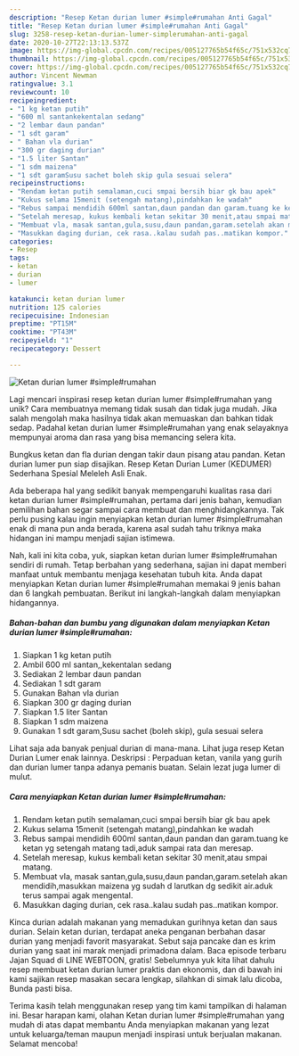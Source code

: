 ```yaml
---
description: "Resep Ketan durian lumer #simple#rumahan Anti Gagal"
title: "Resep Ketan durian lumer #simple#rumahan Anti Gagal"
slug: 3258-resep-ketan-durian-lumer-simplerumahan-anti-gagal
date: 2020-10-27T22:13:13.537Z
image: https://img-global.cpcdn.com/recipes/005127765b54f65c/751x532cq70/ketan-durian-lumer-simplerumahan-foto-resep-utama.jpg
thumbnail: https://img-global.cpcdn.com/recipes/005127765b54f65c/751x532cq70/ketan-durian-lumer-simplerumahan-foto-resep-utama.jpg
cover: https://img-global.cpcdn.com/recipes/005127765b54f65c/751x532cq70/ketan-durian-lumer-simplerumahan-foto-resep-utama.jpg
author: Vincent Newman
ratingvalue: 3.1
reviewcount: 10
recipeingredient:
- "1 kg ketan putih"
- "600 ml santankekentalan sedang"
- "2 lembar daun pandan"
- "1 sdt garam"
- " Bahan vla durian"
- "300 gr daging durian"
- "1.5 liter Santan"
- "1 sdm maizena"
- "1 sdt garamSusu sachet boleh skip gula sesuai selera"
recipeinstructions:
- "Rendam ketan putih semalaman,cuci smpai bersih biar gk bau apek"
- "Kukus selama 15menit (setengah matang),pindahkan ke wadah"
- "Rebus sampai mendidih 600ml santan,daun pandan dan garam.tuang ke ketan yg setengah matang tadi,aduk sampai rata dan meresap."
- "Setelah meresap, kukus kembali ketan sekitar 30 menit,atau smpai matang."
- "Membuat vla, masak santan,gula,susu,daun pandan,garam.setelah akan mendidih,masukkan maizena yg sudah d larutkan dg sedikit air.aduk terus sampai agak mengental."
- "Masukkan daging durian, cek rasa..kalau sudah pas..matikan kompor."
categories:
- Resep
tags:
- ketan
- durian
- lumer

katakunci: ketan durian lumer 
nutrition: 125 calories
recipecuisine: Indonesian
preptime: "PT15M"
cooktime: "PT43M"
recipeyield: "1"
recipecategory: Dessert

---
```



![Ketan durian lumer #simple#rumahan](https://img-global.cpcdn.com/recipes/005127765b54f65c/751x532cq70/ketan-durian-lumer-simplerumahan-foto-resep-utama.jpg)

Lagi mencari inspirasi resep ketan durian lumer #simple#rumahan yang unik? Cara membuatnya memang tidak susah dan tidak juga mudah. Jika salah mengolah maka hasilnya tidak akan memuaskan dan bahkan tidak sedap. Padahal ketan durian lumer #simple#rumahan yang enak selayaknya mempunyai aroma dan rasa yang bisa memancing selera kita.

Bungkus ketan dan fla durian dengan takir daun pisang atau pandan. Ketan durian lumer pun siap disajikan. Resep Ketan Durian Lumer (KEDUMER) Sederhana Spesial Meleleh Asli Enak.

Ada beberapa hal yang sedikit banyak mempengaruhi kualitas rasa dari ketan durian lumer #simple#rumahan, pertama dari jenis bahan, kemudian pemilihan bahan segar sampai cara membuat dan menghidangkannya. Tak perlu pusing kalau ingin menyiapkan ketan durian lumer #simple#rumahan enak di mana pun anda berada, karena asal sudah tahu triknya maka hidangan ini mampu menjadi sajian istimewa.


Nah, kali ini kita coba, yuk, siapkan ketan durian lumer #simple#rumahan sendiri di rumah. Tetap berbahan yang sederhana, sajian ini dapat memberi manfaat untuk membantu menjaga kesehatan tubuh kita. Anda dapat menyiapkan Ketan durian lumer #simple#rumahan memakai 9 jenis bahan dan 6 langkah pembuatan. Berikut ini langkah-langkah dalam menyiapkan hidangannya.

<!--inarticleads1-->

##### Bahan-bahan dan bumbu yang digunakan dalam menyiapkan Ketan durian lumer #simple#rumahan:

1. Siapkan 1 kg ketan putih
1. Ambil 600 ml santan,,kekentalan sedang
1. Sediakan 2 lembar daun pandan
1. Sediakan 1 sdt garam
1. Gunakan  Bahan vla durian
1. Siapkan 300 gr daging durian
1. Siapkan 1.5 liter Santan
1. Siapkan 1 sdm maizena
1. Gunakan 1 sdt garam,Susu sachet (boleh skip), gula sesuai selera


Lihat saja ada banyak penjual durian di mana-mana. Lihat juga resep Ketan Durian Lumer enak lainnya. Deskripsi : Perpaduan ketan, vanila yang gurih dan durian lumer tanpa adanya pemanis buatan. Selain lezat juga lumer di mulut. 

<!--inarticleads2-->

##### Cara menyiapkan Ketan durian lumer #simple#rumahan:

1. Rendam ketan putih semalaman,cuci smpai bersih biar gk bau apek
1. Kukus selama 15menit (setengah matang),pindahkan ke wadah
1. Rebus sampai mendidih 600ml santan,daun pandan dan garam.tuang ke ketan yg setengah matang tadi,aduk sampai rata dan meresap.
1. Setelah meresap, kukus kembali ketan sekitar 30 menit,atau smpai matang.
1. Membuat vla, masak santan,gula,susu,daun pandan,garam.setelah akan mendidih,masukkan maizena yg sudah d larutkan dg sedikit air.aduk terus sampai agak mengental.
1. Masukkan daging durian, cek rasa..kalau sudah pas..matikan kompor.


Kinca durian adalah makanan yang memadukan gurihnya ketan dan saus durian. Selain ketan durian, terdapat aneka penganan berbahan dasar durian yang menjadi favorit masyarakat. Sebut saja pancake dan es krim durian yang saat ini marak menjadi primadona dalam. Baca episode terbaru Jajan Squad di LINE WEBTOON, gratis! Sebelumnya yuk kita lihat dahulu resep membuat ketan durian lumer praktis dan ekonomis, dan di bawah ini kami sajikan resep masakan secara lengkap, silahkan di simak lalu dicoba, Bunda pasti bisa. 

Terima kasih telah menggunakan resep yang tim kami tampilkan di halaman ini. Besar harapan kami, olahan Ketan durian lumer #simple#rumahan yang mudah di atas dapat membantu Anda menyiapkan makanan yang lezat untuk keluarga/teman maupun menjadi inspirasi untuk berjualan makanan. Selamat mencoba!
